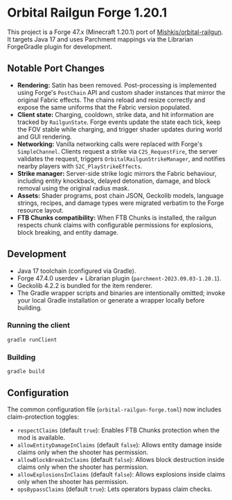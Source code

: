 # Orbital Railgun Forge 1.20.1

This project is a Forge 47.x (Minecraft 1.20.1) port of [Mishkis/orbital-railgun](https://github.com/Mishkis/orbital-railgun).
It targets Java 17 and uses Parchment mappings via the Librarian ForgeGradle plugin for development.

## Notable Port Changes

* **Rendering:** Satin has been removed. Post-processing is implemented using Forge's `PostChain` API and custom shader instances that mirror the original Fabric effects. The chains reload and resize correctly and expose the same uniforms that the Fabric version populated.
* **Client state:** Charging, cooldown, strike data, and hit information are tracked by `RailgunState`. Forge events update the state each tick, keep the FOV stable while charging, and trigger shader updates during world and GUI rendering.
* **Networking:** Vanilla networking calls were replaced with Forge's `SimpleChannel`. Clients request a strike via `C2S_RequestFire`, the server validates the request, triggers `OrbitalRailgunStrikeManager`, and notifies nearby players with `S2C_PlayStrikeEffects`.
* **Strike manager:** Server-side strike logic mirrors the Fabric behaviour, including entity knockback, delayed detonation, damage, and block removal using the original radius mask.
* **Assets:** Shader programs, post chain JSON, Geckolib models, language strings, recipes, and damage types were migrated verbatim to the Forge resource layout.
* **FTB Chunks compatibility:** When FTB Chunks is installed, the railgun respects chunk claims with configurable permissions for explosions, block breaking, and entity damage.

## Development

* Java 17 toolchain (configured via Gradle).
* Forge 47.4.0 userdev + Librarian plugin (`parchment-2023.09.03-1.20.1`).
* Geckolib 4.2.2 is bundled for the item renderer.
* The Gradle wrapper scripts and binaries are intentionally omitted; invoke your local Gradle installation or generate a wrapper
  locally before building.

### Running the client

```
gradle runClient
```

### Building

```
gradle build
```

## Configuration

The common configuration file (`orbital-railgun-forge.toml`) now includes claim-protection toggles:

* `respectClaims` (default `true`): Enables FTB Chunks protection when the mod is available.
* `allowEntityDamageInClaims` (default `false`): Allows entity damage inside claims only when the shooter has permission.
* `allowBlockBreakInClaims` (default `false`): Allows block destruction inside claims only when the shooter has permission.
* `allowExplosionsInClaims` (default `false`): Allows explosions inside claims only when the shooter has permission.
* `opsBypassClaims` (default `true`): Lets operators bypass claim checks.

